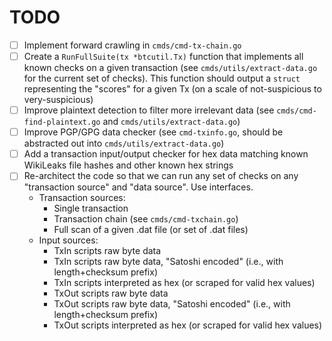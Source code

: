 # TODO

- [ ] Implement forward crawling in `cmds/cmd-tx-chain.go`
- [ ] Create a `RunFullSuite(tx *btcutil.Tx)` function that implements all known checks on a given transaction (see `cmds/utils/extract-data.go` for the current set of checks).  This function should output a `struct` representing the "scores" for a given Tx (on a scale of not-suspicious to very-suspicious)
- [ ] Improve plaintext detection to filter more irrelevant data (see `cmds/cmd-find-plaintext.go` and `cmds/utils/extract-data.go`)
- [ ] Improve PGP/GPG data checker (see `cmd-txinfo.go`, should be abstracted out into `cmds/utils/extract-data.go`)
- [ ] Add a transaction input/output checker for hex data matching known WikiLeaks file hashes and other known hex strings
- [ ] Re-architect the code so that we can run any set of checks on any "transaction source" and "data source".  Use interfaces.
    - Transaction sources:
        - Single transaction
        - Transaction chain (see `cmds/cmd-txchain.go`)
        - Full scan of a given .dat file (or set of .dat files)
    - Input sources:
        - TxIn scripts raw byte data
        - TxIn scripts raw byte data, "Satoshi encoded" (i.e., with length+checksum prefix)
        - TxIn scripts interpreted as hex (or scraped for valid hex values)
        - TxOut scripts raw byte data
        - TxOut scripts raw byte data, "Satoshi encoded" (i.e., with length+checksum prefix)
        - TxOut scripts interpreted as hex (or scraped for valid hex values)
